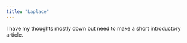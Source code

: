 ```yaml
---
title: "Laplace"
---
```


 I have my thoughts mostly down but need to make a short introductory article.